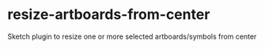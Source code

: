 # resize-artboards-from-center
Sketch plugin to resize one or more selected artboards/symbols from center
